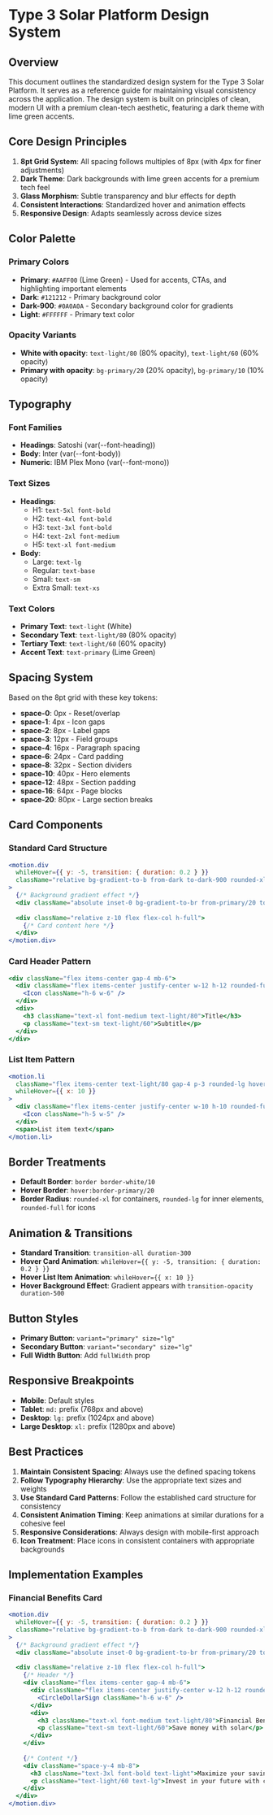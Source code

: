 # Type 3 Solar Platform Design System

## Overview

This document outlines the standardized design system for the Type 3 Solar Platform. It serves as a reference guide for maintaining visual consistency across the application. The design system is built on principles of clean, modern UI with a premium clean-tech aesthetic, featuring a dark theme with lime green accents.

## Core Design Principles

1. **8pt Grid System**: All spacing follows multiples of 8px (with 4px for finer adjustments)
2. **Dark Theme**: Dark backgrounds with lime green accents for a premium tech feel
3. **Glass Morphism**: Subtle transparency and blur effects for depth
4. **Consistent Interactions**: Standardized hover and animation effects
5. **Responsive Design**: Adapts seamlessly across device sizes

## Color Palette

### Primary Colors
- **Primary**: `#AAFF00` (Lime Green) - Used for accents, CTAs, and highlighting important elements
- **Dark**: `#121212` - Primary background color
- **Dark-900**: `#0A0A0A` - Secondary background color for gradients
- **Light**: `#FFFFFF` - Primary text color

### Opacity Variants
- **White with opacity**: `text-light/80` (80% opacity), `text-light/60` (60% opacity)
- **Primary with opacity**: `bg-primary/20` (20% opacity), `bg-primary/10` (10% opacity)

## Typography

### Font Families
- **Headings**: Satoshi (var(--font-heading))
- **Body**: Inter (var(--font-body))
- **Numeric**: IBM Plex Mono (var(--font-mono))

### Text Sizes
- **Headings**: 
  - H1: `text-5xl font-bold`
  - H2: `text-4xl font-bold`
  - H3: `text-3xl font-bold`
  - H4: `text-2xl font-medium`
  - H5: `text-xl font-medium`
- **Body**: 
  - Large: `text-lg`
  - Regular: `text-base`
  - Small: `text-sm`
  - Extra Small: `text-xs`

### Text Colors
- **Primary Text**: `text-light` (White)
- **Secondary Text**: `text-light/80` (80% opacity)
- **Tertiary Text**: `text-light/60` (60% opacity)
- **Accent Text**: `text-primary` (Lime Green)

## Spacing System

Based on the 8pt grid with these key tokens:

- **space-0**: 0px - Reset/overlap
- **space-1**: 4px - Icon gaps
- **space-2**: 8px - Label gaps
- **space-3**: 12px - Field groups
- **space-4**: 16px - Paragraph spacing
- **space-6**: 24px - Card padding
- **space-8**: 32px - Section dividers
- **space-10**: 40px - Hero elements
- **space-12**: 48px - Section padding
- **space-16**: 64px - Page blocks
- **space-20**: 80px - Large section breaks

## Card Components

### Standard Card Structure
```jsx
<motion.div 
  whileHover={{ y: -5, transition: { duration: 0.2 } }}
  className="relative bg-gradient-to-b from-dark to-dark-900 rounded-xl overflow-hidden group min-h-[420px] flex flex-col backdrop-blur-lg bg-white/5 border border-white/10 hover:border-primary/20 transition-all duration-300 p-6 md:p-8"
>
  {/* Background gradient effect */}
  <div className="absolute inset-0 bg-gradient-to-br from-primary/20 to-transparent opacity-0 group-hover:opacity-100 transition-opacity duration-500" />
  
  <div className="relative z-10 flex flex-col h-full">
    {/* Card content here */}
  </div>
</motion.div>
```

### Card Header Pattern
```jsx
<div className="flex items-center gap-4 mb-6">
  <div className="flex items-center justify-center w-12 h-12 rounded-full bg-primary/20 text-primary">
    <Icon className="h-6 w-6" />
  </div>
  <div>
    <h3 className="text-xl font-medium text-light/80">Title</h3>
    <p className="text-sm text-light/60">Subtitle</p>
  </div>
</div>
```

### List Item Pattern
```jsx
<motion.li 
  className="flex items-center text-light/80 gap-4 p-3 rounded-lg hover:bg-white/5 transition-colors duration-200"
  whileHover={{ x: 10 }}
>
  <div className="flex items-center justify-center w-10 h-10 rounded-full bg-primary/10 text-primary">
    <Icon className="h-5 w-5" />
  </div>
  <span>List item text</span>
</motion.li>
```

## Border Treatments

- **Default Border**: `border border-white/10`
- **Hover Border**: `hover:border-primary/20`
- **Border Radius**: `rounded-xl` for containers, `rounded-lg` for inner elements, `rounded-full` for icons

## Animation & Transitions

- **Standard Transition**: `transition-all duration-300`
- **Hover Card Animation**: `whileHover={{ y: -5, transition: { duration: 0.2 } }}`
- **Hover List Item Animation**: `whileHover={{ x: 10 }}`
- **Hover Background Effect**: Gradient appears with `transition-opacity duration-500`

## Button Styles

- **Primary Button**: `variant="primary" size="lg"`
- **Secondary Button**: `variant="secondary" size="lg"`
- **Full Width Button**: Add `fullWidth` prop

## Responsive Breakpoints

- **Mobile**: Default styles
- **Tablet**: `md:` prefix (768px and above)
- **Desktop**: `lg:` prefix (1024px and above)
- **Large Desktop**: `xl:` prefix (1280px and above)

## Best Practices

1. **Maintain Consistent Spacing**: Always use the defined spacing tokens
2. **Follow Typography Hierarchy**: Use the appropriate text sizes and weights
3. **Use Standard Card Patterns**: Follow the established card structure for consistency
4. **Consistent Animation Timing**: Keep animations at similar durations for a cohesive feel
5. **Responsive Considerations**: Always design with mobile-first approach
6. **Icon Treatment**: Place icons in consistent containers with appropriate backgrounds

## Implementation Examples

### Financial Benefits Card
```jsx
<motion.div 
  whileHover={{ y: -5, transition: { duration: 0.2 } }}
  className="relative bg-gradient-to-b from-dark to-dark-900 rounded-xl overflow-hidden group min-h-[420px] flex flex-col backdrop-blur-lg bg-white/5 border border-white/10 hover:border-primary/20 transition-all duration-300 p-6 md:p-8"
>
  {/* Background gradient effect */}
  <div className="absolute inset-0 bg-gradient-to-br from-primary/20 to-transparent opacity-0 group-hover:opacity-100 transition-opacity duration-500" />
  
  <div className="relative z-10 flex flex-col h-full">
    {/* Header */}
    <div className="flex items-center gap-4 mb-6">
      <div className="flex items-center justify-center w-12 h-12 rounded-full bg-primary/20 text-primary">
        <CircleDollarSign className="h-6 w-6" />
      </div>
      <div>
        <h3 className="text-xl font-medium text-light/80">Financial Benefits</h3>
        <p className="text-sm text-light/60">Save money with solar</p>
      </div>
    </div>
    
    {/* Content */}
    <div className="space-y-4 mb-8">
      <h3 className="text-3xl font-bold text-light">Maximize your savings with solar power</h3>
      <p className="text-light/60 text-lg">Invest in your future with clean, renewable energy</p>
    </div>
  </div>
</motion.div>
```

